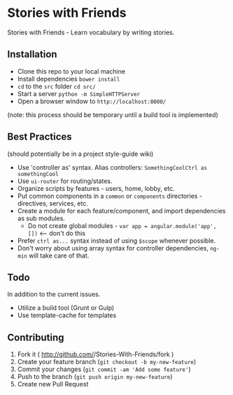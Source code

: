 # Stories with Friends

Stories with Friends - Learn vocabulary by writing stories.

## Installation

* Clone this repo to your local machine
* Install dependencies `bower install`
* `cd` to the `src` folder `cd src/`
* Start a server `python -m SimpleHTTPServer`
* Open a browser window to `http://localhost:8000/`

(note: this process should be temporary until a build tool is implemented)

## Best Practices

(should potentially be in a project style-guide wiki)

* Use 'controller as' syntax. Alias controllers: `SomethingCoolCtrl as somethingCool`
* Use `ui-router` for routing/states.
* Organize scripts by features - users, home, lobby, etc.
* Put common components in a `common` or `components` directories - directives, services, etc.
* Create a module for each feature/component, and import dependencies as sub modules.
  * Do not create global modules - `var app = angular.module('app', [])` <-- don't do this
* Prefer `ctrl as...` syntax instead of using `$scope` whenever possible.
* Don't worry about using array syntax for controller dependencies, `ng-min` will take care of that.

## Todo

In addition to the current issues.

* Utilize a build tool (Grunt or Gulp)
* Use template-cache for templates

## Contributing

1. Fork it ( http://github.com/<my-github-username>/Stories-With-Friends/fork )
2. Create your feature branch (`git checkout -b my-new-feature`)
3. Commit your changes (`git commit -am 'Add some feature'`)
4. Push to the branch (`git push origin my-new-feature`)
5. Create new Pull Request
